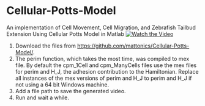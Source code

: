 # Cellular-Potts-Model
An implementation of Cell Movement, Cell Migration, and Zebrafish Tailbud Extension Using Cellular Potts Model in Matlab
[![Watch the Video](https://www.youtube.com/watch?v=D8jAPjCVIec&feature=youtu.be)](https://youtu.be/D8jAPjCVIec)

1. Download the files from https://github.com/mattonics/Cellular-Potts-Model/.
2. The perim function, which takes the most time, was compiled to mex file. By default the cpm_1Cell and cpm_ManyCells files use the mex files for perim and H_J, the adhesion contribution to the Hamiltonian. Replace all instances of the mex versions of perim and H_J to perim and H_J if not using a 64 bit Windows machine.
3. Add a file path to save the generated video.
4. Run and wait a while.
